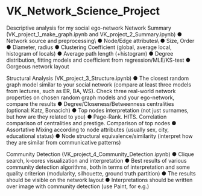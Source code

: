 # VK_Network_Science_Project
Descriptive analysis for my social ego-network
Network Summary (VK_project_1_make_graph.ipynb and VK_project_2_Summary.ipynb)
●	Network source and preprocessing\\
●	Node/Edge attributes\\
●	Size, Order
●	Diameter, radius
●	Clustering Coefficient (global, average local, histogram of locals)
●	Average path length (+histogram)
●	Degree distribution, fitting models and coefficient from regression/MLE/KS-test
●	Gorgeous network layout

Structural Analysis (VK_project_3_Structure.ipynb)
●	The closest random graph model similar to your social network (compare at least three models from lectures, such as ER, BA, WS). Check three real-world network properties on chosen random graph models and your ego-network, compare the results
●	Degree/Closeness/Betweenness centralities (optional: Katz, Bonacich) 
●	Top nodes interpretation (not just surnames, but how are they related to you)
●	Page-Rank. HITS. Correlation comparison of centralities and prestige. Comparison of top nodes
●	Assortative Mixing according to node attributes (usually sex, city, educational status)
●	Node structural equivalence/similarity (interpret how they are similar from communicative patterns)

Community Detection (VK_project_4_Community_Detection.ipynb)
●	Clique search, k-cores visualization and interpretation
●	Best results of various community detection algorithms, both in terms of interpretation and some quality criterion (modularity, silhouette, ground truth partition)
●	The results should be visible on the network layout
●	Interpretations should be written over image with community detection (use Paint, for e.g.)



